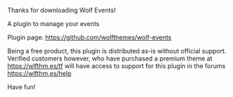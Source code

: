 Thanks for downloading Wolf Events!

A plugin to manage your events

Plugin page:
https://github.com/wolfthemes/wolf-events

Being a free product, this plugin is distributed as-is without official support.
Verified customers however, who have purchased a premium theme
at https://wlfthm.es/tf
will have access to support for this plugin in the forums
https://wlfthm.es/help

Have fun!
